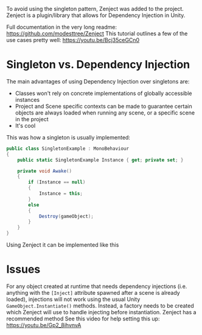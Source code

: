 To avoid using the singleton pattern, Zenject was added to the project. Zenject is a plugin/library that allows for Dependency Injection in Unity.

Full documentation in the very long readme: https://github.com/modesttree/Zenject
This tutorial outlines a few of the use cases pretty well: https://youtu.be/Bcj35ceGCn0

# Singleton vs. Dependency Injection

The main advantages of using Dependency Injection over singletons are:
- Classes won't rely on concrete implementations of globally accessible instances
- Project and Scene specific contexts can be made to guarantee certain objects are always loaded when running any scene, or a specific scene in the project
- It's cool

This was how a singleton is usually implemented:
```cs
public class SingletonExample : MonoBehaviour  
{
	public static SingletonExample Instance { get; private set; }

	private void Awake()  
	{  
	    if (Instance == null)  
	    {
		    Instance = this;  
	    }
	    else  
	    {  
	        Destroy(gameObject);  
	    }
	}
}
```

Using Zenject it can be implemented like this

# Issues
For any object created at runtime that needs dependency injections (i.e. anything with the `[Inject]` attribute spawned after a scene is already loaded), injections will not work using the usual Unity `GameObject.Instantiate()` methods. Instead, a factory needs to be created which Zenject will use to handle injecting before instantiation. Zenject has a recommended method 
See this video for help setting this up: https://youtu.be/Gp2_8ihvnvA
